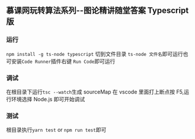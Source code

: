 ## 慕课网玩转算法系列--图论精讲随堂答案 Typescript 版

### 运行

`npm install -g ts-node typescript` 切到文件目录 `ts-node 文件名`即可运行也可安装`Code Runner`插件右键 `Run Code`即可运行

### 调试

在根目录下运行`tsc --watch`生成 sourceMap 在 vscode 里面打上断点按 F5,运行环境选择 Node.js 即可开始调试

### 测试

根目录执行`yarn test` or `npm run test`即可
